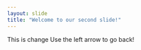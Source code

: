 ```yaml
---
layout: slide
title: "Welcome to our second slide!"
---
```

This is change
Use the left arrow to go back!
